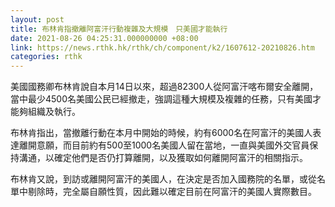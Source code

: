 ```yaml
---
layout: post
title: 布林肯指撤離阿富汗行動複雜及大規模　只美國才能執行
date: 2021-08-26 04:25:31.000000000 +08:00
link: https://news.rthk.hk/rthk/ch/component/k2/1607612-20210826.htm
categories: rthk
---
```


美國國務卿布林肯說自本月14日以來，超過82300人從阿富汗喀布爾安全離開，當中最少4500名美國公民已經撤走，強調這種大規模及複雜的任務，只有美國才能夠組織及執行。

布林肯指出，當撤離行動在本月中開始的時候，約有6000名在阿富汗的美國人表達離開意願，而目前約有500至1000名美國人留在當地，一直與美國外交官員保持溝通，以確定他們是否仍打算離開，以及獲取如何離開阿富汗的相關指示。

布林肯又說，到訪或離開阿富汗的美國人，在決定是否加入國務院的名單，或從名單中剔除時，完全屬自願性質，因此難以確定目前在阿富汗的美國人實際數目。
